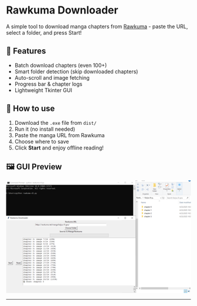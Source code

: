 # Rawkuma Downloader

A simple tool to download manga chapters from [Rawkuma](https://rawkuma.net) - paste the URL, select a folder, and press Start!

## 🔧 Features
- Batch download chapters (even 100+)
- Smart folder detection (skip downloaded chapters)
- Auto-scroll and image fetching
- Progress bar & chapter logs
- Lightweight Tkinter GUI

## 🚀 How to use
1. Download the `.exe` file from `dist/`
2. Run it (no install needed)
3. Paste the manga URL from Rawkuma
4. Choose where to save
5. Click **Start** and enjoy offline reading!

## 🖼 GUI Preview
![demo](assets/demo.png)

---
